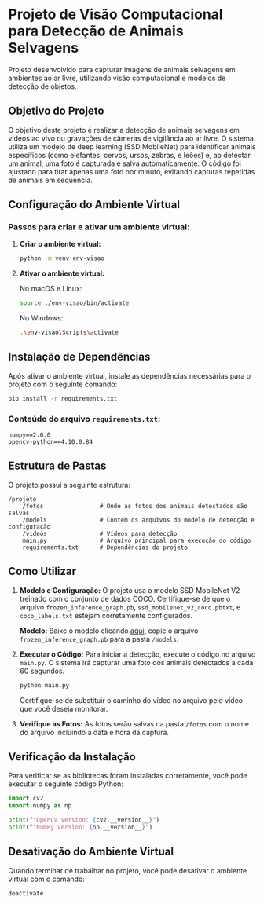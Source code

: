 # Projeto de Visão Computacional para Detecção de Animais Selvagens

Projeto desenvolvido para capturar imagens de animais selvagens em ambientes ao ar livre, utilizando visão computacional e modelos de detecção de objetos.

## Objetivo do Projeto

O objetivo deste projeto é realizar a detecção de animais selvagens em vídeos ao vivo ou gravações de câmeras de vigilância ao ar livre. O sistema utiliza um modelo de deep learning (SSD MobileNet) para identificar animais específicos (como elefantes, cervos, ursos, zebras, e leões) e, ao detectar um animal, uma foto é capturada e salva automaticamente. O código foi ajustado para tirar apenas uma foto por minuto, evitando capturas repetidas de animais em sequência.

## Configuração do Ambiente Virtual

### Passos para criar e ativar um ambiente virtual:

1. **Criar o ambiente virtual:**

   ```bash
   python -m venv env-visao
   ```

2. **Ativar o ambiente virtual:**

   No macOS e Linux:

   ```bash
   source ./env-visao/bin/activate
   ```

   No Windows:

   ```bash
   .\env-visao\Scripts\activate
   ```

## Instalação de Dependências

Após ativar o ambiente virtual, instale as dependências necessárias para o projeto com o seguinte comando:

```bash
pip install -r requirements.txt
```

### Conteúdo do arquivo `requirements.txt`:

```text
numpy==2.0.0
opencv-python==4.10.0.84
```

## Estrutura de Pastas

O projeto possui a seguinte estrutura:

```
/projeto
    /fotos                # Onde as fotos dos animais detectados são salvas
    /models               # Contém os arquivos do modelo de detecção e configuração
    /videos               # Vídeos para detecção
    main.py               # Arquivo principal para execução do código
    requirements.txt      # Dependências do projeto
```

## Como Utilizar

1. **Modelo e Configuração:** O projeto usa o modelo SSD MobileNet V2 treinado com o conjunto de dados COCO. Certifique-se de que o arquivo `frozen_inference_graph.pb`, `ssd_mobilenet_v2_coco.pbtxt`, e `coco_labels.txt` estejam corretamente configurados.

   **Modelo:** Baixe o modelo clicando [aqui](https://storage.googleapis.com/download.tensorflow.org/models/object_detection/ssd_mobilenet_v2_coco_2018_03_29.tar.gz), copie o arquivo `frozen_inference_graph.pb` para a pasta `/models`.
   
2. **Executar o Código:** Para iniciar a detecção, execute o código no arquivo `main.py`. O sistema irá capturar uma foto dos animais detectados a cada 60 segundos.

   ```bash
   python main.py
   ```

   Certifique-se de substituir o caminho do vídeo no arquivo pelo vídeo que você deseja monitorar.

3. **Verifique as Fotos:** As fotos serão salvas na pasta `/fotos` com o nome do arquivo incluindo a data e hora da captura.

## Verificação da Instalação

Para verificar se as bibliotecas foram instaladas corretamente, você pode executar o seguinte código Python:

```python
import cv2
import numpy as np

print(f"OpenCV version: {cv2.__version__}")
print(f"NumPy version: {np.__version__}")
```

## Desativação do Ambiente Virtual

Quando terminar de trabalhar no projeto, você pode desativar o ambiente virtual com o comando:

```bash
deactivate
```
